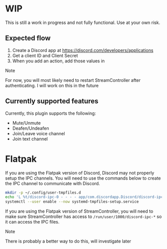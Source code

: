 # WIP
This is still a work in progress and not fully functional. Use at your own risk.

## Expected flow
1. Create a Discord app at https://discord.com/developers/applications
1. Get a client ID and Client Secret
1. When you add an action, add those values in
> [!NOTE]
> For now, you will most likely need to restart StreamController after authenticating.
> I will work on this in the future

## Currently supported features
Currently, this plugin supports the following:

- Mute/Unmute
- Deafen/Undeafen
- Join/Leave voice channel
- Join text channel

# Flatpak
If you are using the Flatpak version of Discord, Discord may not properly setup
the IPC channels. You will need to use the commands below to create the IPC
channel to communicate with Discord.

```bash
mkdir -p ~/.config/user-tmpfiles.d
echo 'L %t/discord-ipc-0 - - - - app/com.discordapp.Discord/discord-ipc-0' > ~/.config/user-tmpfiles.d/discord-rpc.conf
systemctl --user enable --now systemd-tmpfiles-setup.service
```

If you are using the Flatpak version of StreamController, you will need to make sure StreamController has
access to `/run/user/1000/discord-ipc-*` so it can access the IPC files.
> [!NOTE]
> There is probably a better way to do this, will investigate later
